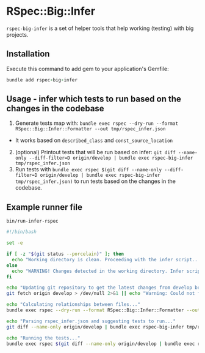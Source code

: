 # RSpec::Big::Infer

`rspec-big-infer` is a set of helper tools that help working (testing) with big projects.

## Installation

Execute this command to add gem to your application's Gemfile:

```ruby
bundle add rspec-big-infer
```

## Usage - infer which tests to run based on the changes in the codebase

1. Generate tests map with: `bundle exec rspec --dry-run --format RSpec::Big::Infer::Formatter --out tmp/rspec_infer.json`
  * It works based on `described_class` and `const_source_location`
2. (optional) Printout tests that will be run based on infer: `git diff --name-only --diff-filter=D origin/develop | bundle exec rspec-big-infer tmp/rspec_infer.json`
3. Run tests with `bundle exec rspec $(git diff --name-only --diff-filter=D origin/develop | bundle exec rspec-big-infer tmp/rspec_infer.json)` to run tests based on the changes in the codebase.

## Example runner file

`bin/run-infer-rspec`
```bash
#!/bin/bash

set -e

if [ -z "$(git status --porcelain)" ]; then
  echo "Working directory is clean. Proceeding with the infer script..."
else
  echo "WARNING! Changes detected in the working directory. Infer script will not work correctly"
fi

echo "Updating git repository to get the latest changes from develop branch..."
git fetch origin develop > /dev/null 2>&1 || echo "Warning: Could not fetch from origin/develop. Continuing without update."

echo "Calculating relationships between files..."
bundle exec rspec --dry-run --format RSpec::Big::Infer::Formatter --out tmp/rspec_infer.json 2> /dev/null

echo "Parsing rspec_infer.json and suggesting tests to run..."
git diff --name-only origin/develop | bundle exec rspec-big-infer tmp/rspec_infer.json

echo "Running the tests..."
bundle exec rspec $(git diff --name-only origin/develop | bundle exec rspec-big-infer tmp/rspec_infer.json)
```
